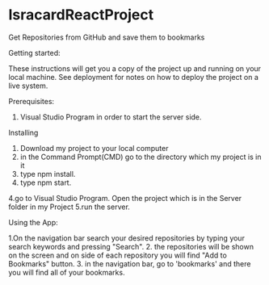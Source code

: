 # IsracardReactProject
Get Repositories from GitHub and save them to bookmarks

Getting started:

These instructions will get you a copy of the project up and running on your local machine.
See deployment for notes on how to deploy the project on a live system.

Prerequisites:

1. Visual Studio Program in order to start the server side.


Installing

1. Download my project to your local computer
2. in the Command Prompt(CMD) go to the directory which my project is in it
3. type npm install. 
3. type npm start. 

4.go to Visual Studio Program. Open the project which is in the Server folder in my Project
5.run the server. 

Using the App:

1.On the navigation bar search your desired repositories by typing your search keywords and pressing "Search".
2. the repositories will be shown on the screen and on side of each repository you will find "Add to Bookmarks" button.
3. in the navigation bar, go to 'bookmarks' and there you will find all of your bookmarks.






